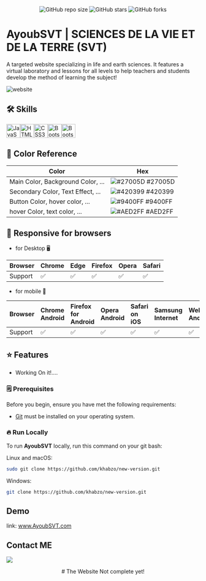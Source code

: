 <div align="center">
  
![GitHub repo size](https://img.shields.io/github/repo-size/khabzo/new-version)
![GitHub stars](https://img.shields.io/github/stars/khabzo/new-version?style=social)
![GitHub forks](https://img.shields.io/github/forks/khabzo/new-version?style=social)
</div>

# AyoubSVT | SCIENCES DE LA VIE ET DE LA TERRE (SVT)

A targeted website specializing in life and earth sciences. It features a virtual laboratory and lessons for all levels to help teachers and students develop the method of learning the subject!

![website](https://github.com/khabzo/new-version/blob/main/assets/img/image.png)

## 🛠 Skills

<a href="https://developer.mozilla.org/en-US/docs/Web/JavaScript" target="_blank" rel="noreferrer"><img src="https://raw.githubusercontent.com/danielcranney/readme-generator/main/public/icons/skills/javascript-colored.svg" width="36" height="36" alt="JavaScript" /></a><a href="https://developer.mozilla.org/en-US/docs/Glossary/HTML5" target="_blank" rel="noreferrer"><img src="https://raw.githubusercontent.com/danielcranney/readme-generator/main/public/icons/skills/html5-colored.svg" width="36" height="36" alt="HTML5" /></a><a href="https://www.w3.org/TR/CSS/#css" target="_blank" rel="noreferrer"><img src="https://raw.githubusercontent.com/danielcranney/readme-generator/main/public/icons/skills/css3-colored.svg" width="36" height="36" alt="CSS3" /></a><a href="https://getbootstrap.com/" target="_blank" rel="noreferrer"><img src="https://raw.githubusercontent.com/danielcranney/readme-generator/main/public/icons/skills/bootstrap-colored.svg" width="36" height="36" alt="Bootstrap" /></a><a href="https://fonts.google.com/" target="_blank" rel="noreferrer"><img src="https://seeklogo.com/images/G/google-fonts-logo-185D843C0C-seeklogo.com.png" width="36" height="36" alt="Bootstrap" /></a>



## 🎨 Color Reference

| Color             | Hex                                                                |
| ----------------- | ------------------------------------------------------------------ |
| Main Color, Background Color, ... | ![#27005D](https://via.placeholder.com/10/27005D?text=+) #27005D |
| Secondary Color, Text Effect, ... | ![#420399](https://via.placeholder.com/10/420399?text=+) #420399 |
| Button Color, hover color, ... | ![#9400FF](https://via.placeholder.com/10/9400FF?text=+) #9400FF |
| hover Color, text color, ... | ![#AED2FF](https://via.placeholder.com/10/AED2FF?text=+) #AED2FF|


## 📲 Responsive for browsers
 - for Desktop 🖥️

| Browser | Chrome  | Edge  | Firefox  | Opera  | Safari  |
| :------ | :----   | :---- | :------  | :--    | :------ |
| Support | ✅      | ✅   |    ✅   | ✅     |   ✅    |
 - for mobile 📱

| Browser | Chrome Android | Firefox for Android  | Opera Android | Safari on iOS  | Samsung Internet  | WebView Android |
| :------ | :----   | :---- | :------  | :--    | :------ | :---- |
| Support | ✅      | ✅   |    ✅   | ✅     |   ✅    | ✅  |

## ⭐ Features
 - Working On it!....

### 🗒 Prerequisites

Before you begin, ensure you have met the following requirements:

* [Git](https://git-scm.com/downloads "Download Git") must be installed on your operating system.

### 🔥 Run Locally

To run **AyoubSVT** locally, run this command on your git bash:

Linux and macOS:

```bash
sudo git clone https://github.com/khabzo/new-version.git
```

Windows:

```bash
git clone https://github.com/khabzo/new-version.git
```

## Demo

link: www.AyoubSVT.com

## Contact ME
[<img src="https://img.shields.io/badge/Gmail-abdelkabir.ouadoukou@gmail.com-informational?style=for-the-badge&labelColor=black&logo=gmail&logoColor=7752FE&&color=190482"/>][gmail]


[gmail]: mailto:abdelkabir.ouadoukou@gmail.com


<div align="center">
# The Website Not complete yet!
</div>
